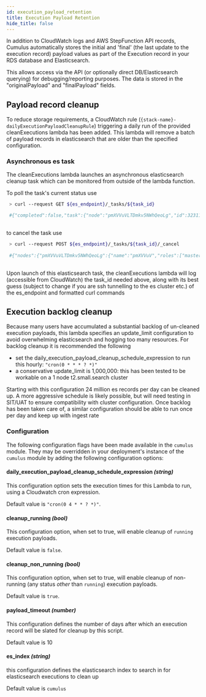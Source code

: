 ```yaml
---
id: execution_payload_retention
title: Execution Payload Retention
hide_title: false
---
```


In addition to CloudWatch logs and AWS StepFunction API records, Cumulus automatically stores the initial and 'final' (the last update to the execution record) payload values as part of the Execution record in your RDS database and Elasticsearch.

This allows access via the API (or optionally direct DB/Elasticsearch querying) for debugging/reporting purposes.    The data is stored in the "originalPayload" and "finalPayload" fields.

## Payload record cleanup

To reduce storage requirements, a CloudWatch rule (`{stack-name}-dailyExecutionPayloadCleanupRule`) triggering a daily run of the provided cleanExecutions lambda has been added.  This lambda will remove a batch of payload records in elasticsearch that are older than the specified configuration.

### Asynchronous es task

The cleanExecutions lambda launches an asynchronous elasticsearch cleanup task which can be monitored from outside of the lambda function.

To poll the task's current status use

``` bash
 > curl --request GET ${es_endpoint}/_tasks/${task_id}

 #{"completed":false,"task":{"node":"pmXVVuVLTDmkv5NWhQeoLg","id":3231161,"type":"transport","action":"indices:data/write/update/byquery","status":{"total":300000,"updated":12000,"created":0,"deleted":0,"batches":13,"version_conflicts":0,"noops":0,"retries":{"bulk":0,"search":0},"throttled_millis":0,"requests_per_second":-1.0,"throttled_until_millis":0},"description":"update-by-query [cumulus][execution] updated with Script{type=inline, lang='painless', idOrCode='ctx._source.remove('finalPayload'); ctx._source.remove('originalPayload')', options={}, params={}}","start_time_in_millis":1721400177604,"running_time_in_nanos":11020601675,"cancellable":true}}
 
```

to cancel the task use

``` bash
 > curl --request POST ${es_endpoint}/_tasks/${task_id}/_cancel
 
 #{"nodes":{"pmXVVuVLTDmkv5NWhQeoLg":{"name":"pmXVVuV","roles":["master","data","ingest"],"tasks":{"pmXVVuVLTDmkv5NWhQeoLg:3231161":{"node":"pmXVVuVLTDmkv5NWhQeoLg","id":3231161,"type":"transport","action":"indices:data/write/update/byquery","start_time_in_millis":1721400177604,"running_time_in_nanos":58473690222,"cancellable":true}}}}}
 
```

Upon launch of this elasticsearch task, the cleanExecutions lambda will log (accessible from CloudWatch) the task_id needed above, along with its best guess (subject to change if you are ssh tunnelling to the es cluster etc.) of the es_endpoint and formatted curl commands

## Execution backlog cleanup

Because many users have accumulated a substantial backlog of un-cleaned execution payloads, this lambda specifies an update_limit configuration to avoid overwhelming elasticsearch and hogging too many resources.
For backlog cleanup it is recommended the following

- set the daily_execution_payload_cleanup_schedule_expression to run this hourly: `"cron(0 * * * ? *)"`
- a conservative update_limit is 1,000,000: this has been tested to be workable on a 1 node t2.small.search cluster

Starting with this configuration 24 million es records per day can be cleaned up. A more aggressive schedule is likely possible, but will need testing in SIT/UAT to ensure compatibility with cluster configuration.
Once backlog has been taken care of, a similar configuration should be able to run once per day and keep up with ingest rate

### Configuration

The following configuration flags have been made available in the `cumulus` module. They may be overridden in your deployment's instance of the `cumulus` module by adding the following configuration options:

#### daily_execution_payload_cleanup_schedule_expression _(string)_

This configuration option sets the execution times for this Lambda to run, using a Cloudwatch cron expression.

Default value is `"cron(0 4 * * ? *)"`.

#### cleanup_running _(bool)_

This configuration option, when set to true, will enable cleanup of `running` execution payloads.

Default value is `false`.

#### cleanup_non_running _(bool)_

This configuration option, when set to true, will enable cleanup of non-running (any status _other_ than `running`) execution payloads.

Default value is `true`.

#### payload_timeout _(number)_

This configuration defines the number of days after which an execution record will be slated for cleanup by this script.

Default value is 10

#### es_index _(string)_

this configuration defines the elasticsearch index to search in for elasticsearch executions to clean up

Default value is `cumulus`

